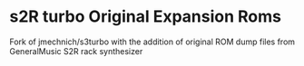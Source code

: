# s2R turbo Original Expansion Roms

Fork of jmechnich/s3turbo with the addition of original ROM dump files from GeneralMusic S2R rack synthesizer
